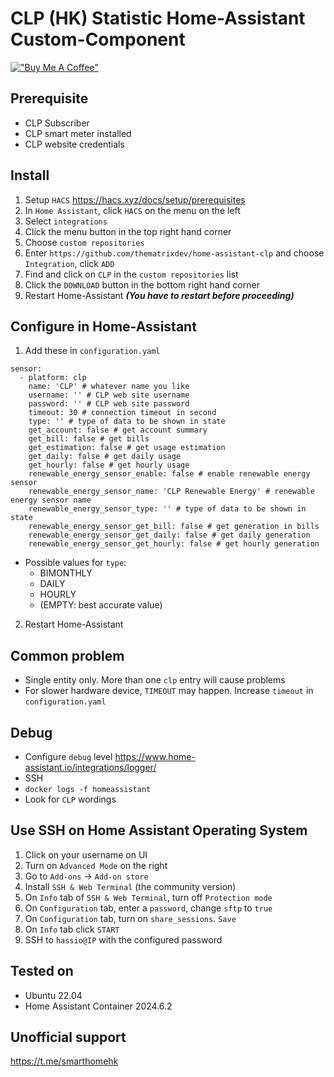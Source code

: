 # CLP (HK) Statistic Home-Assistant Custom-Component 

[!["Buy Me A Coffee"](https://www.buymeacoffee.com/assets/img/custom_images/yellow_img.png)](https://buymeacoffee.com/thematrixdev)

## Prerequisite
- CLP Subscriber
- CLP smart meter installed
- CLP website credentials

## Install
1. Setup `HACS` https://hacs.xyz/docs/setup/prerequisites
2. In `Home Assistant`, click `HACS` on the menu on the left
3. Select `integrations`
4. Click the menu button in the top right hand corner
5. Choose `custom repositories`
6. Enter `https://github.com/thematrixdev/home-assistant-clp` and choose `Integration`, click `ADD`
7. Find and click on `CLP` in the `custom repositories` list
8. Click the `DOWNLOAD` button in the bottom right hand corner
9. Restart Home-Assistant ***(You have to restart before proceeding)***

## Configure in Home-Assistant
1. Add these in `configuration.yaml`
```
sensor:
  - platform: clp
    name: 'CLP' # whatever name you like
    username: '' # CLP web site username
    password: '' # CLP web site password
    timeout: 30 # connection timeout in second
    type: '' # type of data to be shown in state
    get_account: false # get account summary
    get_bill: false # get bills
    get_estimation: false # get usage estimation
    get_daily: false # get daily usage
    get_hourly: false # get hourly usage
    renewable_energy_sensor_enable: false # enable renewable energy sensor
    renewable_energy_sensor_name: 'CLP Renewable Energy' # renewable energy sensor name
    renewable_energy_sensor_type: '' # type of data to be shown in state
    renewable_energy_sensor_get_bill: false # get generation in bills
    renewable_energy_sensor_get_daily: false # get daily generation
    renewable_energy_sensor_get_hourly: false # get hourly generation
```
- Possible values for `type`:
  - BIMONTHLY
  - DAILY
  - HOURLY
  - (EMPTY: best accurate value)
2. Restart Home-Assistant

## Common problem
- Single entity only. More than one `clp` entry will cause problems
- For slower hardware device, `TIMEOUT` may happen. Increase `timeout` in `configuration.yaml`

## Debug
- Configure `debug` level https://www.home-assistant.io/integrations/logger/
- SSH
- `docker logs -f homeassistant`
- Look for `CLP` wordings

## Use SSH on Home Assistant Operating System
1. Click on your username on UI
2. Turn on `Advanced Mode` on the right
3. Go to `Add-ons` -> `Add-on store`
4. Install `SSH & Web Terminal` (the community version)
5. On `Info` tab of `SSH & Web Terminal`, turn off `Protection mode`
6. On `Configuration` tab, enter a `password`, change `sftp` to `true`
7. On `Configuration` tab, turn on `share_sessions`. `Save`
8. On `Info` tab click `START`
9. SSH to `hassio@IP` with the configured password

## Tested on
- Ubuntu 22.04
- Home Assistant Container 2024.6.2

## Unofficial support
https://t.me/smarthomehk
